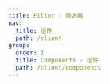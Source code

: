 ```yaml
---
title: Filter - 筛选器
nav:
  title: 组件
  path: /client
group:
  order: 1
  title: Components - 组件
  path: /client/components
---
```


